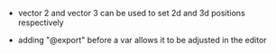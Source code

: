 - vector 2 and vector 3 can be used to set 2d and 3d positions respectively

- adding "@export" before a var allows it to be adjusted in the editor